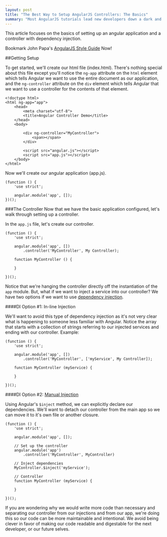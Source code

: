 ```yaml
---
layout: post
title: "The Best Way to Setup AngularJS Controllers: The Basics"
summary: "Most AngularJS tutorials lead new developers down a dark and narrow path. Once your app has more than a few controllers and templates, things start to break down and you'll end up refactoring the entire application."
---
```

This article focuses on the basics of setting up an angular application and a controller with dependency injection.

<div class="notice general">
<p>Bookmark John Papa's <a href="https://github.com/johnpapa/angularjs-styleguide">AngularJS Style Guide</a> Now!</p>
</div>

##Getting Setup

To get started, we'll create our html file (index.html). There's nothing special about this file except you'll notice the `ng-app` attribute on the `html` element which tells Angular we want to use the entire document as our application, and the `ng-controller` attribute on the `div` element which tells Angular that we want to use a controller for the contents of that element.

```
<!doctype html>
<html ng-app="app">
    <head>
        <meta charset="utf-8">
        <title>Angular Controller Demo</title>
    </head>
    <body>

        <div ng-controller="MyController">
            <span></span>
        </div>

        <script src="angular.js"></script>
        <script src="app.js"></script>
    </body>
</html>
```

Now we'll create our angular application (app.js).

```
(function () {
    'use strict';

    angular.module('app', []);
})();
```

###The Controller
Now that we have the basic application configured, let's walk through setting up a controller.

In the `app.js` file, let's create our controller.

```
(function () {
    'use strict';

    angular.module('app', [])
        .controller('MyController', My Controller);

    function MyController () {

    }

})();
```

Notice that we're hanging the controller directly off the instantiation of the `app` module. But, what if we want to inject a service into our controller? We have two options if we want to use [dependency injection](https://code.angularjs.org/1.3.8/docs/guide/di).

####DI Option #1: In-line Injection

We'll want to avoid this type of dependency injection as it's not very clear what is happening to someone less familiar with Angular. Notice the array that starts with a collection of strings referring to our injected services and ending with our controller. Example:

```
(function () {
    'use strict';

    angular.module('app', [])
        .controller('MyController', ['myService', My Controller]);

    function MyController (myService) {

    }

})();
```

####DI Option #2: [Manual Injection](https://github.com/johnpapa/angularjs-styleguide#manually-identify-dependencies)

Using Angular's `$inject` method, we can explicitly declare our dependencies. We'll want to detach our controller from the main app so we can move it to it's own file or another closure.

```
(function () {
    'use strict';

    angular.module('app', []);

    // Set up the controller
    angular.module('app')
        .controller('MyController', MyController)

    // Inject dependencies
    MyController.$inject('myService');

    // Controller
    function MyController (myService) {

    }

})();
```

If you are wondering why we would write more code than necessary and separating our controller from our injections and from our app, we're doing this so our code can be more maintainable and intentional. We avoid being clever in favor of making our code readable and digestable for the next developer, or our future selves.
